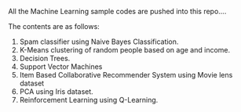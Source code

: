 All the Machine Learning sample codes are pushed into this repo....

The contents are as follows: 
1) Spam classifier using Naive Bayes Classification. 
2) K-Means clustering of random people based on age and income. 
3) Decision Trees.
4) Support Vector Machines
5) Item Based Collaborative Recommender System using Movie lens dataset
6) PCA using Iris dataset.
7) Reinforcement Learning using Q-Learning. 
